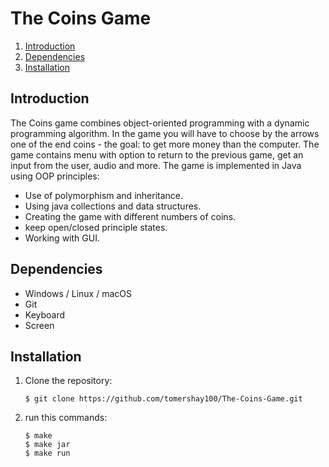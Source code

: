 # The Coins Game
1. [Introduction](#introduction)
2. [Dependencies](#dependencies)  
3. [Installation](#installation)

## Introduction
The Coins game combines object-oriented programming with a dynamic programming algorithm. In the game you will have to choose by the arrows one of the end coins - the goal: to get more money than the computer.
The game contains menu with option to return to the previous game, get an input from the user, audio and more.
The game is implemented in Java using OOP principles:
* Use of polymorphism and inheritance.
* Using java collections and data structures.
* Creating the game with different numbers of coins.
* keep open/closed principle states.
* Working with GUI.

## Dependencies
* Windows / Linux / macOS
* Git
* Keyboard
* Screen

## Installation
1. Clone the repository:  
    ```
    $ git clone https://github.com/tomershay100/The-Coins-Game.git
    ```
2. run this commands:
    ```
    $ make
    $ make jar
    $ make run
    ```
